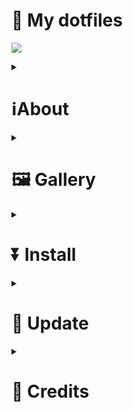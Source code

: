 <h1>💖 My dotfiles</h1>

<p>
<img src="https://raw.githubusercontent.com/catppuccin/catppuccin/main/assets/palette/macchiato.png">
</p>

<div>
<details>
<summary><h1>ℹ️About</h1></summary>
<p>This is my personal dotfiles repository, made to make it convenient for me to backup my hyprland</p>
</details>
</div>

<div>
<details>
<summary><h1>🖼 Gallery</h1></summary>
<p>I don't have a screenshots now<p>
</details>
</div>

<div>
<details>
<summary><h1>⏬ Install</h1></summary>
</details>
</div>

<div>
<details>
<summary><h1>🔁 Update</h1></summary>
</details>
</div>

<div>
<details>
<summary><h1>👏 Credits</h1></summary>
</details>
</div>